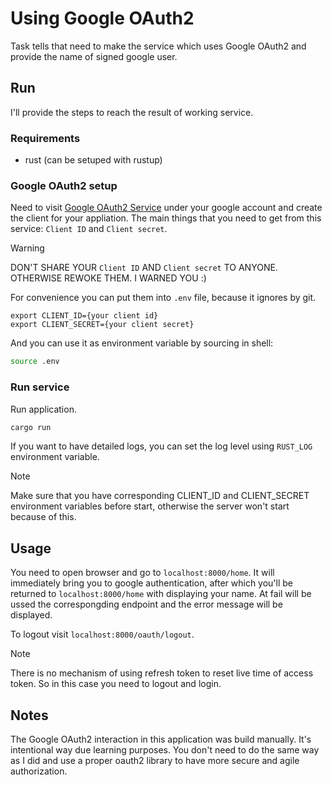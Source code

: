 # Using Google OAuth2

Task tells that need to make the service which uses Google OAuth2 and provide the name of signed google user.

## Run

I'll provide the steps to reach the result of working service.

### Requirements

- rust (can be setuped with rustup)

### Google OAuth2 setup

Need to visit [Google OAuth2 Service](https://console.cloud.google.com/auth/clients) under your google account and create the client for your appliation. The main things that you need to get from this service: `Client ID` and `Client secret`.

> [!WARNING]
> DON'T SHARE YOUR `Client ID` AND `Client secret` TO ANYONE. OTHERWISE REWOKE THEM. I WARNED YOU :)

For convenience you can put them into `.env` file, because it ignores by git.

```env-file
export CLIENT_ID={your client id}
export CLIENT_SECRET={your client secret}
```

And you can use it as environment variable by sourcing in shell:

```bash
source .env
```

### Run service

Run application.

```bash
cargo run
```

If you want to have detailed logs, you can set the log level using `RUST_LOG` environment variable.

> [!NOTE]
> Make sure that you have corresponding CLIENT_ID and CLIENT_SECRET environment variables before start, otherwise the server won't start because of this.

## Usage

You need to open browser and go to `localhost:8000/home`. It will immediately bring you to google authentication, after which you'll be returned to `localhost:8000/home` with displaying your name. At fail will be ussed the correspongding endpoint and the error message will be displayed.

To logout visit `localhost:8000/oauth/logout`.

> [!NOTE]
> There is no mechanism of using refresh token to reset live time of access token. So in this case you need to logout and login.

## Notes

The Google OAuth2 interaction in this application was build manually. It's intentional way due learning purposes. You don't need to do the same way as I did and use a proper oauth2 library to have more secure and agile authorization.
